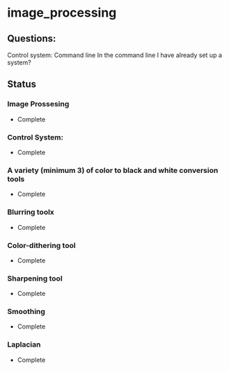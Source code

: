 # image_processing

## Questions:

Control system: Command line
In the command line I have already set up a system?

## Status

### Image Prossesing 
- Complete

### Control System:
- Complete 

### A variety (minimum 3) of color to black and white conversion tools
- Complete 

### Blurring toolx
- Complete 

### Color-dithering tool

- Complete 

### Sharpening tool

- Complete 

### Smoothing 

- Complete 

### Laplacian

- Complete 
